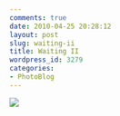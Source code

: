 ```yaml
---
comments: true
date: 2010-04-25 20:28:12
layout: post
slug: waiting-ii
title: Waiting II
wordpress_id: 3279
categories:
- PhotoBlog
---
```


![](http://ryanfitzer.com/main/wp-content/uploads/2010/04/2010-04-22-at-12-19-58.jpg)
